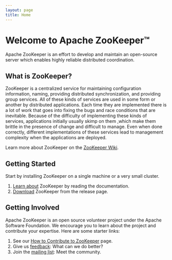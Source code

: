 ```yaml
---
layout: page
title: Home
---
```

# Welcome to Apache ZooKeeper&trade;

Apache ZooKeeper is an effort to develop and maintain an open-source server which enables highly reliable distributed coordination.

## What is ZooKeeper?

ZooKeeper is a centralized service for maintaining configuration information, naming, providing distributed synchronization, and providing group services. All of these kinds of services are used in some form or another by distributed applications. Each time they are implemented there is a lot of work that goes into fixing the bugs and race conditions that are inevitable. Because of the difficulty of implementing these kinds of services, applications initially usually skimp on them ,which make them brittle in the presence of change and difficult to manage. Even when done correctly, different implementations of these services lead to management complexity when the applications are deployed.

Learn more about ZooKeeper on the [ZooKeeper Wiki](https://cwiki.apache.org/confluence/display/ZOOKEEPER/Index).

## Getting Started

Start by installing ZooKeeper on a single machine or a very small cluster.

1. [Learn about](doc/trunk) ZooKeeper by reading the documentation.
1. [Download](releases.html) ZooKeeper from the release page.

## Getting Involved

Apache ZooKeeper is an open source volunteer project under the Apache Software Foundation. We encourage you to learn about the project and contribute your expertise. Here are some starter links:

1. See our [How to Contribute to ZooKeeper](https://cwiki.apache.org/confluence/display/ZOOKEEPER/HowToContribute) page.
1. Give us [feedback](https://issues.apache.org/jira/browse/ZOOKEEPER): What can we do better?
1. Join the [mailing list](lists.html): Meet the community.
